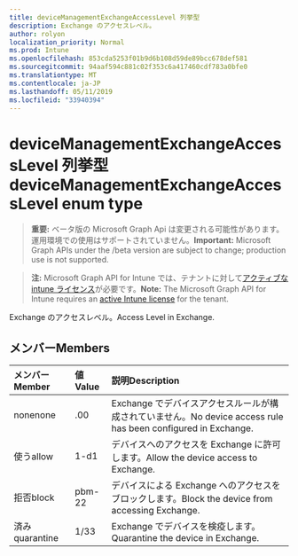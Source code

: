 ```yaml
---
title: deviceManagementExchangeAccessLevel 列挙型
description: Exchange のアクセスレベル。
author: rolyon
localization_priority: Normal
ms.prod: Intune
ms.openlocfilehash: 853cda5253f01b9d6b108d59de89bcc678def581
ms.sourcegitcommit: 94aaf594c881c02f353c6a417460cdf783a0bfe0
ms.translationtype: MT
ms.contentlocale: ja-JP
ms.lasthandoff: 05/11/2019
ms.locfileid: "33940394"
---
```

# <a name="devicemanagementexchangeaccesslevel-enum-type"></a><span data-ttu-id="10086-103">deviceManagementExchangeAccessLevel 列挙型</span><span class="sxs-lookup"><span data-stu-id="10086-103">deviceManagementExchangeAccessLevel enum type</span></span>

> <span data-ttu-id="10086-104">**重要:** ベータ版の Microsoft Graph Api は変更される可能性があります。運用環境での使用はサポートされていません。</span><span class="sxs-lookup"><span data-stu-id="10086-104">**Important:** Microsoft Graph APIs under the /beta version are subject to change; production use is not supported.</span></span>

> <span data-ttu-id="10086-105">**注:** Microsoft Graph API for Intune では、テナントに対して[アクティブな intune ライセンス](https://go.microsoft.com/fwlink/?linkid=839381)が必要です。</span><span class="sxs-lookup"><span data-stu-id="10086-105">**Note:** The Microsoft Graph API for Intune requires an [active Intune license](https://go.microsoft.com/fwlink/?linkid=839381) for the tenant.</span></span>

<span data-ttu-id="10086-106">Exchange のアクセスレベル。</span><span class="sxs-lookup"><span data-stu-id="10086-106">Access Level in Exchange.</span></span>

## <a name="members"></a><span data-ttu-id="10086-107">メンバー</span><span class="sxs-lookup"><span data-stu-id="10086-107">Members</span></span>
|<span data-ttu-id="10086-108">メンバー</span><span class="sxs-lookup"><span data-stu-id="10086-108">Member</span></span>|<span data-ttu-id="10086-109">値</span><span class="sxs-lookup"><span data-stu-id="10086-109">Value</span></span>|<span data-ttu-id="10086-110">説明</span><span class="sxs-lookup"><span data-stu-id="10086-110">Description</span></span>|
|:---|:---|:---|
|<span data-ttu-id="10086-111">none</span><span class="sxs-lookup"><span data-stu-id="10086-111">none</span></span>|<span data-ttu-id="10086-112">.0</span><span class="sxs-lookup"><span data-stu-id="10086-112">0</span></span>|<span data-ttu-id="10086-113">Exchange でデバイスアクセスルールが構成されていません。</span><span class="sxs-lookup"><span data-stu-id="10086-113">No device access rule has been configured in Exchange.</span></span>|
|<span data-ttu-id="10086-114">使う</span><span class="sxs-lookup"><span data-stu-id="10086-114">allow</span></span>|<span data-ttu-id="10086-115">1-d</span><span class="sxs-lookup"><span data-stu-id="10086-115">1</span></span>|<span data-ttu-id="10086-116">デバイスへのアクセスを Exchange に許可します。</span><span class="sxs-lookup"><span data-stu-id="10086-116">Allow the device access to Exchange.</span></span>|
|<span data-ttu-id="10086-117">拒否</span><span class="sxs-lookup"><span data-stu-id="10086-117">block</span></span>|<span data-ttu-id="10086-118">pbm-2</span><span class="sxs-lookup"><span data-stu-id="10086-118">2</span></span>|<span data-ttu-id="10086-119">デバイスによる Exchange へのアクセスをブロックします。</span><span class="sxs-lookup"><span data-stu-id="10086-119">Block the device from accessing Exchange.</span></span>|
|<span data-ttu-id="10086-120">済み</span><span class="sxs-lookup"><span data-stu-id="10086-120">quarantine</span></span>|<span data-ttu-id="10086-121">1/3</span><span class="sxs-lookup"><span data-stu-id="10086-121">3</span></span>|<span data-ttu-id="10086-122">Exchange でデバイスを検疫します。</span><span class="sxs-lookup"><span data-stu-id="10086-122">Quarantine the device in Exchange.</span></span>|





